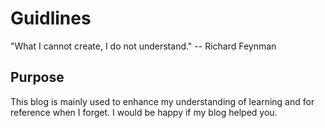 # Guidlines

"What I cannot create, I do not understand." -- Richard Feynman

## Purpose

This blog is mainly used to enhance my understanding of learning and for reference when I forget. 
I would be happy if my blog helped you.